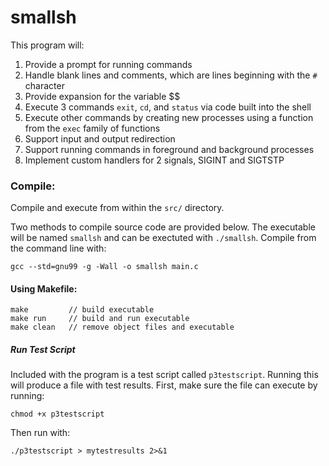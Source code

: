 # smallsh

This program will:

1. Provide a prompt for running commands
2. Handle blank lines and comments, which are lines beginning with the `#` character
3. Provide expansion for the variable $$
4. Execute 3 commands `exit`, `cd`, and `status` via code built into the shell
5. Execute other commands by creating new processes using a function from the `exec` family of functions
6. Support input and output redirection
7. Support running commands in foreground and background processes
8. Implement custom handlers for 2 signals, SIGINT and SIGTSTP


### Compile:
Compile and execute from within the `src/` directory.

Two methods to compile source code are provided below. The executable will be named `smallsh` and can be exectuted with `./smallsh`. Compile from the command line with:
```
gcc --std=gnu99 -g -Wall -o smallsh main.c
```

#### Using Makefile:
```
make         // build executable
make run     // build and run executable
make clean   // remove object files and executable
```

##### Run Test Script
Included with the program is a test script called `p3testscript`. 
Running this will produce a file with test results.
First, make sure the file can execute by running:
```
chmod +x p3testscript
```
Then run with:
```
./p3testscript > mytestresults 2>&1 
```
